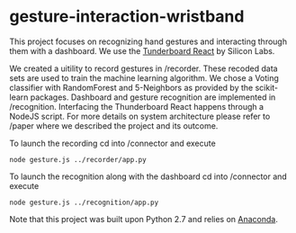 # gesture-interaction-wristband

This project focuses on recognizing hand gestures and interacting through them with a dashboard. We use the [Tunderboard React](http://www.silabs.com/products/development-tools/wireless/bluetooth/thunderboard-react-kit-sensor-cloud-connectivity) by Silicon Labs.

We created a uitility to record gestures in /recorder. These recoded data sets are used to train the machine learning algorithm. We chose a Voting classifier with RandomForest and 5-Neighbors as provided by the scikit-learn packages. Dashboard and gesture recognition are implemented in /recognition. Interfacing the Thunderboard React happens through a NodeJS script. For more details on system architecture please refer to /paper where we described the project and its outcome.

To launch the recording cd into /connector and execute
```
node gesture.js ../recorder/app.py
```
To launch the recognition along with the dashboard cd into /connector and execute 
```
node gesture.js ../recognition/app.py
```

Note that this project was built upon Python 2.7 and relies on [Anaconda](https://www.continuum.io/what-is-anaconda).
